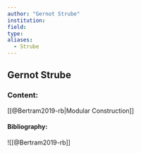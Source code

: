 ```yaml
---
author: "Gernot Strube"
institution:
field:
type:
aliases:
  - Strube
---
```


## Gernot Strube

### Content:
[[@Bertram2019-rb|Modular Construction]]

#### Bibliography:

![[@Bertram2019-rb]]